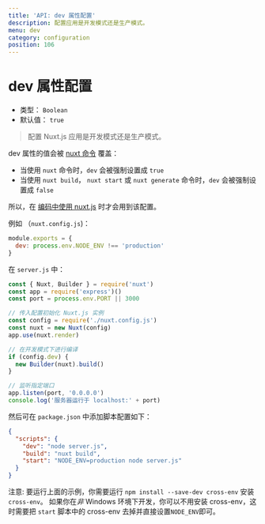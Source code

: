 ```yaml
---
title: 'API: dev 属性配置'
description: 配置应用是开发模式还是生产模式。
menu: dev
category: configuration
position: 106
---
```


# dev 属性配置

- 类型： `Boolean`
- 默认值： `true`

> 配置 Nuxt.js 应用是开发模式还是生产模式。

dev 属性的值会被 [nuxt 命令](/guide/commands) 覆盖：

- 当使用 `nuxt` 命令时，`dev` 会被强制设置成 `true`
- 当使用 `nuxt build`， `nuxt start` 或 `nuxt generate` 命令时，`dev` 会被强制设置成 `false`

所以，在 [编码中使用 nuxt.js](/api/nuxt) 时才会用到该配置。

例如 （`nuxt.config.js`)：

```js
module.exports = {
  dev: process.env.NODE_ENV !== 'production'
}
```

在 `server.js` 中：

```js
const { Nuxt, Builder } = require('nuxt')
const app = require('express')()
const port = process.env.PORT || 3000

// 传入配置初始化 Nuxt.js 实例
const config = require('./nuxt.config.js')
const nuxt = new Nuxt(config)
app.use(nuxt.render)

// 在开发模式下进行编译
if (config.dev) {
  new Builder(nuxt).build()
}

// 监听指定端口
app.listen(port, '0.0.0.0')
console.log('服务器运行于 localhost:' + port)
```

然后可在 `package.json` 中添加脚本配置如下：

```json
{
  "scripts": {
    "dev": "node server.js",
    "build": "nuxt build",
    "start": "NODE_ENV=production node server.js"
  }
}
```

注意: 要运行上面的示例，你需要运行 `npm install --save-dev cross-env` 安装 `cross-env`。 如果你在*非* Windows 环境下开发，你可以不用安装 cross-env，这时需要把 `start` 脚本中的 cross-env 去掉并直接设置`NODE_ENV`即可。
